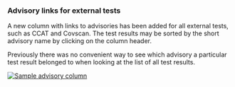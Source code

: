### Advisory links for external tests

A new column with links to advisories has been added for all external
tests, such as CCAT and Covscan.  The test results may be sorted by
the short advisory name by clicking on the column header.

Previously there was no convenient way to see which advisory a particular test
result belonged to when looking at the list of all test results.

[![Sample advisory column](images/3.12.5/add_advisory_col.png)](images/3.12.5/add_advisory_col.png)
